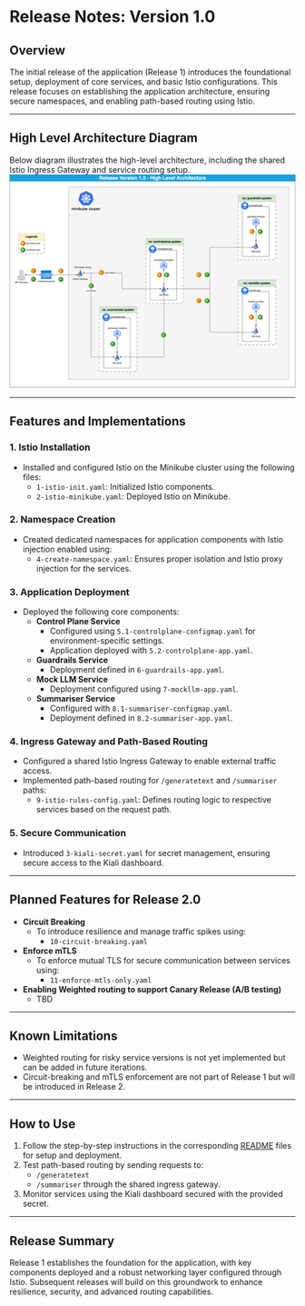 # Release Notes: Version 1.0

## Overview
The initial release of the application (Release 1) introduces the foundational setup, deployment of core services, and basic Istio configurations. This release focuses on establishing the application architecture, ensuring secure namespaces, and enabling path-based routing using Istio.

---
## High Level Architecture Diagram

Below diagram illustrates the high-level architecture, including the shared Istio Ingress Gateway and service routing setup.
![Release 1.0 Architecture](/diagrams/R1.0-Architecture.png)

---
## Features and Implementations

### 1. **Istio Installation**
   - Installed and configured Istio on the Minikube cluster using the following files:
     - `1-istio-init.yaml`: Initialized Istio components.
     - `2-istio-minikube.yaml`: Deployed Istio on Minikube.

### 2. **Namespace Creation**
   - Created dedicated namespaces for application components with Istio injection enabled using:
     - `4-create-namespace.yaml`: Ensures proper isolation and Istio proxy injection for the services.

### 3. **Application Deployment**
   - Deployed the following core components:
     - **Control Plane Service**
       - Configured using `5.1-controlplane-configmap.yaml` for environment-specific settings.
       - Application deployed with `5.2-controlplane-app.yaml`.
     - **Guardrails Service**
       - Deployment defined in `6-guardrails-app.yaml`.
     - **Mock LLM Service**
       - Deployment configured using `7-mockllm-app.yaml`.
     - **Summariser Service**
       - Configured with `8.1-summariser-configmap.yaml`.
       - Deployment defined in `8.2-summariser-app.yaml`.

### 4. **Ingress Gateway and Path-Based Routing**
   - Configured a shared Istio Ingress Gateway to enable external traffic access.
   - Implemented path-based routing for `/generatetext` and `/summariser` paths:
     - `9-istio-rules-config.yaml`: Defines routing logic to respective services based on the request path.

### 5. **Secure Communication**
   - Introduced `3-kiali-secret.yaml` for secret management, ensuring secure access to the Kiali dashboard.

---

## Planned Features for Release 2.0
   - **Circuit Breaking**
     - To introduce resilience and manage traffic spikes using:
       - `10-circuit-breaking.yaml`
   - **Enforce mTLS**
     - To enforce mutual TLS for secure communication between services using:
       - `11-enforce-mtls-only.yaml`
   - **Enabling Weighted routing to support Canary Release (A/B testing)**
     - TBD    

---

## Known Limitations
   - Weighted routing for risky service versions is not yet implemented but can be added in future iterations.
   - Circuit-breaking and mTLS enforcement are not part of Release 1 but will be introduced in Release 2.

---

## How to Use
1. Follow the step-by-step instructions in the corresponding [README](README.md) files for setup and deployment.
2. Test path-based routing by sending requests to:
   - `/generatetext`
   - `/summariser` through the shared ingress gateway.
3. Monitor services using the Kiali dashboard secured with the provided secret.

---

## Release Summary
Release 1 establishes the foundation for the application, with key components deployed and a robust networking layer configured through Istio. Subsequent releases will build on this groundwork to enhance resilience, security, and advanced routing capabilities.
